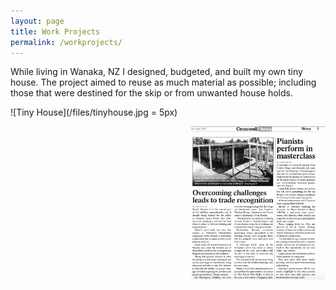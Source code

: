 ```yaml
---
layout: page
title: Work Projects
permalink: /workprojects/
---
```


While living in Wanaka, NZ I designed, budgeted, and built my own tiny house. The project aimed to reuse as much material as possible; including those that were destined for the skip or from unwanted house holds.

![Tiny House](/files/tinyhouse.jpg = 5px)

<img align="right" src="files/newspaper.png" alt="tinyhouse"  style="width:215px; padding-left: 5px" />

